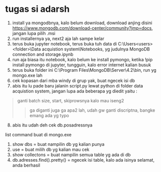 # tugas si adarsh
1. install ya mongodbnya, kalo belum download, download anjing disini https://www.mongodb.com/download-center/community?jmp=docs, jangan lupa pilih .msi
2. run installernya ya, next2 aja lah sampe kelar
3. terus buka jupyter notebook, terus buka tuh data di C:\Users\<users>\<folder>\Data acquistion system\Notebooks, yg judulnya MongoDB connection and storage.ipynb
4. run aja biasa itu notebook, kalo belum ke install pymongo, ketika !pip install pymongo di jupyter, tungguin, kalo error internet kalian busuk
5. terus buka folder ini C:\Program Files\MongoDB\Server\4.2\bin, run yg mongo.exe lah
6. cek kopasan dari mba windy di grup yak, buat ngecek isi db
7. abis itu lu pade baru jalanin script.py lewat python di folder data acquistion system, jangan lupa ada beberapa yg diedit yaitu :
> ganti batch size, start, skiprowsnya kalo mau iseng2
>> ga diganti juga ga apa2 lah, udah gw ganti discriptna, bangke emang ada yg typo
8. abis itu udah deh cek db.posadressnya



list command buat di mongo.exe
1. show dbs = buat nampilin db yg kalian punya
2. use <nama db> = buat milih db yg kalian mau cek
3. show collectons = buat nampilin semua table yg ada di db
4. db.adresses.find().pretty() = ngecek isi table, kalo ada isinya selamat, anda berhasil
